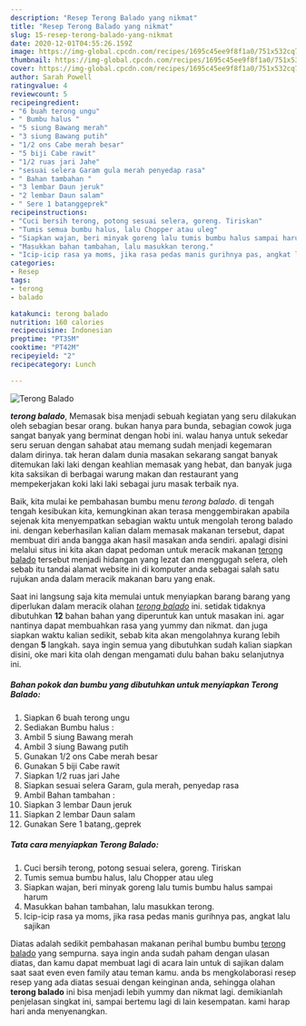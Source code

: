 ```yaml
---
description: "Resep Terong Balado yang nikmat"
title: "Resep Terong Balado yang nikmat"
slug: 15-resep-terong-balado-yang-nikmat
date: 2020-12-01T04:55:26.159Z
image: https://img-global.cpcdn.com/recipes/1695c45ee9f8f1a0/751x532cq70/terong-balado-foto-resep-utama.jpg
thumbnail: https://img-global.cpcdn.com/recipes/1695c45ee9f8f1a0/751x532cq70/terong-balado-foto-resep-utama.jpg
cover: https://img-global.cpcdn.com/recipes/1695c45ee9f8f1a0/751x532cq70/terong-balado-foto-resep-utama.jpg
author: Sarah Powell
ratingvalue: 4
reviewcount: 5
recipeingredient:
- "6 buah terong ungu"
- " Bumbu halus "
- "5 siung Bawang merah"
- "3 siung Bawang putih"
- "1/2 ons Cabe merah besar"
- "5 biji Cabe rawit"
- "1/2 ruas jari Jahe"
- "sesuai selera Garam gula merah penyedap rasa"
- " Bahan tambahan "
- "3 lembar Daun jeruk"
- "2 lembar Daun salam"
- " Sere 1 batanggeprek"
recipeinstructions:
- "Cuci bersih terong, potong sesuai selera, goreng. Tiriskan"
- "Tumis semua bumbu halus, lalu Chopper atau uleg"
- "Siapkan wajan, beri minyak goreng lalu tumis bumbu halus sampai harum"
- "Masukkan bahan tambahan, lalu masukkan terong."
- "Icip-icip rasa ya moms, jika rasa pedas manis gurihnya pas, angkat lalu sajikan"
categories:
- Resep
tags:
- terong
- balado

katakunci: terong balado 
nutrition: 160 calories
recipecuisine: Indonesian
preptime: "PT35M"
cooktime: "PT42M"
recipeyield: "2"
recipecategory: Lunch

---
```



![Terong Balado](https://img-global.cpcdn.com/recipes/1695c45ee9f8f1a0/751x532cq70/terong-balado-foto-resep-utama.jpg)

<b><i>terong balado</i></b>, Memasak bisa menjadi sebuah kegiatan yang seru dilakukan oleh sebagian besar orang. bukan hanya para bunda, sebagian cowok juga sangat banyak yang berminat dengan hobi ini. walau hanya untuk sekedar seru seruan dengan sahabat atau memang sudah menjadi kegemaran dalam dirinya. tak heran dalam dunia masakan sekarang sangat banyak ditemukan laki laki dengan keahlian memasak yang hebat, dan banyak juga kita saksikan di berbagai warung makan dan restaurant yang mempekerjakan koki laki laki sebagai juru masak terbaik nya.



Baik, kita mulai ke pembahasan bumbu menu <i>terong balado</i>. di tengah tengah kesibukan kita, kemungkinan akan terasa menggembirakan apabila sejenak kita menyempatkan sebagian waktu untuk mengolah terong balado ini. dengan keberhasilan kalian dalam memasak makanan tersebut, dapat membuat diri anda bangga akan hasil masakan anda sendiri. apalagi disini melalui situs ini kita akan dapat pedoman untuk meracik makanan <u>terong balado</u> tersebut menjadi hidangan yang lezat dan menggugah selera, oleh sebab itu tandai alamat website ini di komputer anda sebagai salah satu rujukan anda dalam meracik makanan baru yang enak.


Saat ini langsung saja kita memulai untuk menyiapkan barang barang yang diperlukan dalam meracik olahan <u><i>terong balado</i></u> ini. setidak tidaknya dibutuhkan <b>12</b> bahan bahan yang diperuntuk kan untuk masakan ini. agar nantinya dapat membuahkan rasa yang yummy dan nikmat. dan juga siapkan waktu kalian sedikit, sebab kita akan mengolahnya kurang lebih dengan <b>5</b> langkah. saya ingin semua yang dibutuhkan sudah kalian siapkan disini, oke mari kita olah dengan mengamati dulu bahan baku selanjutnya ini.

<!--inarticleads1-->

##### Bahan pokok dan bumbu yang dibutuhkan untuk menyiapkan Terong Balado:

1. Siapkan 6 buah terong ungu
1. Sediakan  Bumbu halus :
1. Ambil 5 siung Bawang merah
1. Ambil 3 siung Bawang putih
1. Gunakan 1/2 ons Cabe merah besar
1. Gunakan 5 biji Cabe rawit
1. Siapkan 1/2 ruas jari Jahe
1. Siapkan sesuai selera Garam, gula merah, penyedap rasa
1. Ambil  Bahan tambahan :
1. Siapkan 3 lembar Daun jeruk
1. Siapkan 2 lembar Daun salam
1. Gunakan  Sere 1 batang,.geprek




<!--inarticleads2-->

##### Tata cara menyiapkan Terong Balado:

1. Cuci bersih terong, potong sesuai selera, goreng. Tiriskan
1. Tumis semua bumbu halus, lalu Chopper atau uleg
1. Siapkan wajan, beri minyak goreng lalu tumis bumbu halus sampai harum
1. Masukkan bahan tambahan, lalu masukkan terong.
1. Icip-icip rasa ya moms, jika rasa pedas manis gurihnya pas, angkat lalu sajikan




Diatas adalah sedikit pembahasan makanan perihal bumbu bumbu <u>terong balado</u> yang sempurna. saya ingin anda sudah paham dengan ulasan diatas, dan kamu dapat membuat lagi di acara lain untuk di sajikan dalam saat saat even even family atau teman kamu. anda bs mengkolaborasi resep resep yang ada diatas sesuai dengan keinginan anda, sehingga olahan <b>terong balado</b> ini bisa menjadi lebih yummy dan nikmat lagi. demikianlah penjelasan singkat ini, sampai bertemu lagi di lain kesempatan. kami harap hari anda menyenangkan.
